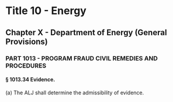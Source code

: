 
# Title 10 - Energy
## Chapter X - Department of Energy (General Provisions)
### PART 1013 - PROGRAM FRAUD CIVIL REMEDIES AND PROCEDURES
#### § 1013.34 Evidence.

(a) The ALJ shall determine the admissibility of evidence.

